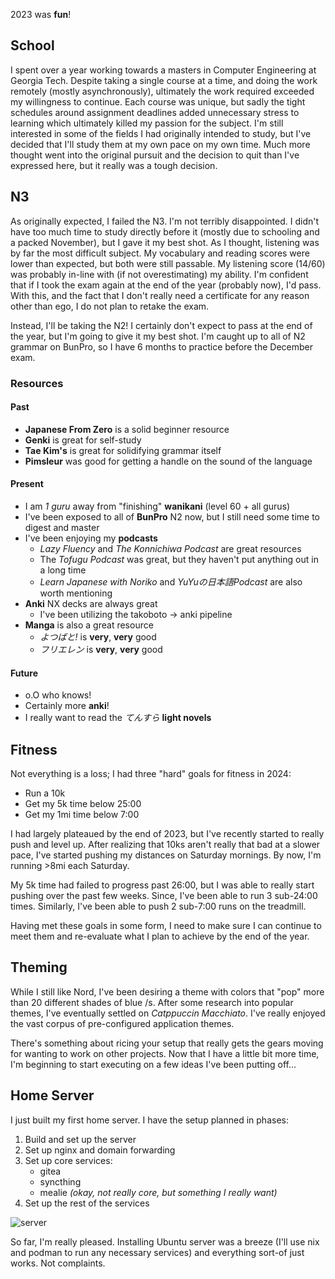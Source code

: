 2023 was **fun**!

## School

I spent over a year working towards a masters in Computer Engineering at Georgia
Tech. Despite taking a single course at a time, and doing the work remotely
(mostly asynchronously), ultimately the work required exceeded my willingness to
continue. Each course was unique, but sadly the tight schedules around
assignment deadlines added unnecessary stress to learning which ultimately
killed my passion for the subject. I'm still interested in some of the fields I
had originally intended to study, but I've decided that I'll study them at my
own pace on my own time. Much more thought went into the original pursuit and
the decision to quit than I've expressed here, but it really was a tough
decision.

## N3

As originally expected, I failed the N3. I'm not terribly disappointed. I didn't
have too much time to study directly before it (mostly due to schooling and a
packed November), but I gave it my best shot. As I thought, listening was by far
the most difficult subject. My vocabulary and reading scores were lower than
expected, but both were still passable. My listening score (14/60) was probably
in-line with (if not overestimating) my ability. I'm confident that if I took
the exam again at the end of the year (probably now), I'd pass. With this, and
the fact that I don't really need a certificate for any reason other than ego, I
do not plan to retake the exam.

Instead, I'll be taking the N2! I certainly don't expect to pass at the end of
the year, but I'm going to give it my best shot. I'm caught up to all of N2
grammar on BunPro, so I have 6 months to practice before the December exam.

### Resources

#### Past

- **Japanese From Zero** is a solid beginner resource
- **Genki** is great for self-study
- **Tae Kim's** is great for solidifying grammar itself
- **Pimsleur** was good for getting a handle on the sound of the language

#### Present

- I am _1 guru_ away from "finishing" **wanikani** (level 60 + all gurus)
- I've been exposed to all of **BunPro** N2 now, but I still need some time to
  digest and master
- I've been enjoying my **podcasts**
  - _Lazy Fluency_ and _The Konnichiwa Podcast_ are great resources
  - The _Tofugu Podcast_ was great, but they haven't put anything out in a long
    time
  - _Learn Japanese with Noriko_ and _YuYuの日本語Podcast_ are also worth
    mentioning
- **Anki** NX decks are always great
  - I've been utilizing the takoboto -> anki pipeline
- **Manga** is also a great resource
  - _よつばと!_ is **very**, **very** good
  - _フリエレン_ is **very**, **very** good

#### Future

- o.O who knows!
- Certainly more **anki**!
- I really want to read the _てんすら_ **light novels**

## Fitness

Not everything is a loss; I had three "hard" goals for fitness in 2024:

- Run a 10k
- Get my 5k time below 25:00
- Get my 1mi time below 7:00

I had largely plateaued by the end of 2023, but I've recently started to really
push and level up. After realizing that 10ks aren't really that bad at a slower
pace, I've started pushing my distances on Saturday mornings. By now, I'm
running >8mi each Saturday.

My 5k time had failed to progress past 26:00, but I was able to really start
pushing over the past few weeks. Since, I've been able to run 3 sub-24:00 times.
Similarly, I've been able to push 2 sub-7:00 runs on the treadmill.

Having met these goals in some form, I need to make sure I can continue to meet
them and re-evaluate what I plan to achieve by the end of the year.

## Theming

While I still like Nord, I've been desiring a theme with colors that "pop" more
than 20 different shades of blue /s. After some research into popular themes,
I've eventually settled on _Catppuccin Macchiato_. I've really enjoyed the vast
corpus of pre-configured application themes.

There's something about ricing your setup that really gets the gears moving for
wanting to work on other projects. Now that I have a little bit more time, I'm
beginning to start executing on a few ideas I've been putting off...

## Home Server

I just built my first home server. I have the setup planned in phases:

1. Build and set up the server
2. Set up nginx and domain forwarding
3. Set up core services:
   - gitea
   - syncthing
   - mealie _(okay, not really core, but something I really want)_
4. Set up the rest of the services

![server](/blog/2023_retro/server.png)

So far, I'm really pleased. Installing Ubuntu server was a breeze (I'll use nix
and podman to run any necessary services) and everything sort-of just works. Not
complaints.
